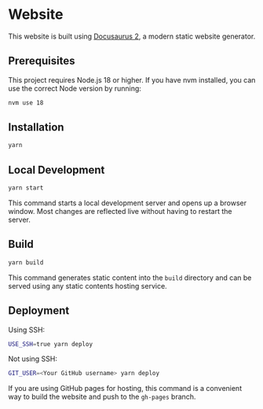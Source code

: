 # Website

This website is built using [Docusaurus 2](https://docusaurus.io/), a modern static website generator.

## Prerequisites

This project requires Node.js 18 or higher. If you have nvm installed, you can use the correct Node version by running:

```bash
nvm use 18
```

## Installation

```bash
yarn
```

## Local Development

```bash
yarn start
```

This command starts a local development server and opens up a browser window. Most changes are reflected live without having to restart the server.

## Build

```bash
yarn build
```

This command generates static content into the `build` directory and can be served using any static contents hosting service.

## Deployment

Using SSH:

```bash
USE_SSH=true yarn deploy
```

Not using SSH:

```bash
GIT_USER=<Your GitHub username> yarn deploy
```

If you are using GitHub pages for hosting, this command is a convenient way to build the website and push to the `gh-pages` branch.
